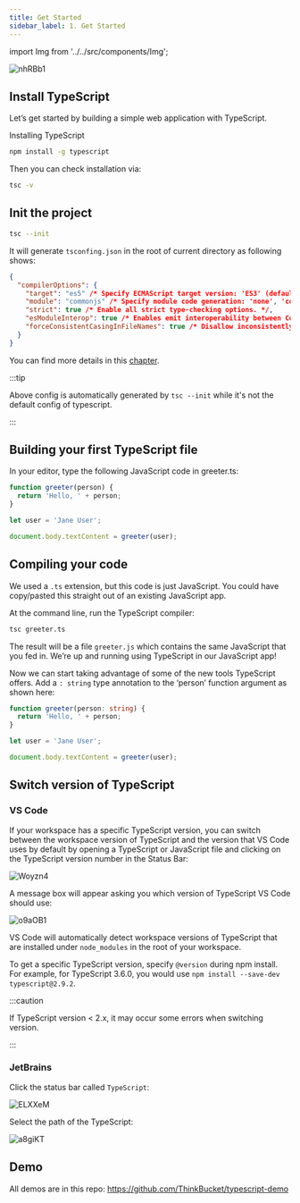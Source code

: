 ```yaml
---
title: Get Started
sidebar_label: 1. Get Started
---
```


import Img from '../../src/components/Img';

<Img src='https://cosmos-x.oss-cn-hangzhou.aliyuncs.com/nhRBb1.png' alt='nhRBb1'/>

## Install TypeScript

Let’s get started by building a simple web application with TypeScript.

Installing TypeScript

```bash npm2yarn
npm install -g typescript
```

Then you can check installation via:

```bash
tsc -v
```

## Init the project

```bash
tsc --init
```

It will generate `tsconfing.json` in the root of current directory as following shows:

```json title="tsconfig.json"
{
  "compilerOptions": {
    "target": "es5" /* Specify ECMAScript target version: 'ES3' (default), 'ES5', 'ES2015', 'ES2016', 'ES2017', 'ES2018', 'ES2019', 'ES2020', or 'ESNEXT'. */,
    "module": "commonjs" /* Specify module code generation: 'none', 'commonjs', 'amd', 'system', 'umd', 'es2015', 'es2020', or 'ESNext'. */,
    "strict": true /* Enable all strict type-checking options. */,
    "esModuleInterop": true /* Enables emit interoperability between CommonJS and ES Modules via creation of namespace objects for all imports. Implies 'allowSyntheticDefaultImports'. */,
    "forceConsistentCasingInFileNames": true /* Disallow inconsistently-cased references to the same file. */
  }
}
```

You can find more details in this [chapter](/docs/typescript/config/compiler-options).

:::tip

Above config is automatically generated by `tsc --init` while it's not the default config of typescript.

:::

## Building your first TypeScript file

In your editor, type the following JavaScript code in greeter.ts:

```ts
function greeter(person) {
  return 'Hello, ' + person;
}

let user = 'Jane User';

document.body.textContent = greeter(user);
```

## Compiling your code

We used a `.ts` extension, but this code is just JavaScript. You could have copy/pasted this straight out of an existing JavaScript app.

At the command line, run the TypeScript compiler:

```bash
tsc greeter.ts
```

The result will be a file `greeter.js` which contains the same JavaScript that you fed in. We’re up and running using TypeScript in our JavaScript app!

Now we can start taking advantage of some of the new tools TypeScript offers. Add a `: string` type annotation to the ‘person’ function argument as shown here:

```ts
function greeter(person: string) {
  return 'Hello, ' + person;
}

let user = 'Jane User';

document.body.textContent = greeter(user);
```

## Switch version of TypeScript

### VS Code

If your workspace has a specific TypeScript version, you can switch between the workspace version of TypeScript and the version that VS Code uses by default by opening a TypeScript or JavaScript file and clicking on the TypeScript version number in the Status Bar:

<Img w="500" src='https://cosmos-x.oss-cn-hangzhou.aliyuncs.com/Woyzn4.png' alt='Woyzn4'/>

A message box will appear asking you which version of TypeScript VS Code should use:

<Img w="620" src='https://cosmos-x.oss-cn-hangzhou.aliyuncs.com/o9aOB1.png' alt='o9aOB1'/>

VS Code will automatically detect workspace versions of TypeScript that are installed under `node_modules` in the root of your workspace.

To get a specific TypeScript version, specify `@version` during npm install. For example, for TypeScript 3.6.0, you would use `npm install --save-dev typescript@2.9.2`.

:::caution

If TypeScript version < 2.x, it may occur some errors when switching version.

:::

### JetBrains

Click the status bar called `TypeScript`:

<Img w="560" src='https://cosmos-x.oss-cn-hangzhou.aliyuncs.com/ELXXeM.png' alt='ELXXeM'/>

Select the path of the TypeScript:

<Img w="700" src='https://cosmos-x.oss-cn-hangzhou.aliyuncs.com/a8giKT.png' alt='a8giKT'/>

## Demo

All demos are in this repo: https://github.com/ThinkBucket/typescript-demo
